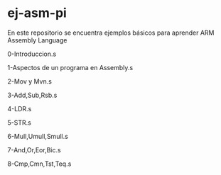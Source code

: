 # ej-asm-pi
En este repositorio se encuentra ejemplos básicos para aprender ARM Assembly Language 

0-Introduccion.s

1-Aspectos de un programa en Assembly.s

2-Mov y Mvn.s

3-Add,Sub,Rsb.s

4-LDR.s

5-STR.s

6-Mull,Umull,Smull.s

7-And,Or,Eor,Bic.s

8-Cmp,Cmn,Tst,Teq.s
